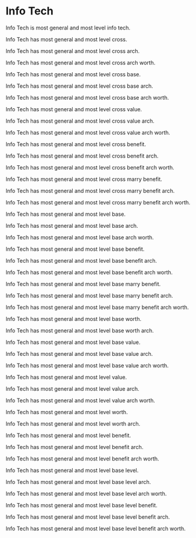 # Info Tech

Info Tech is most general and most level info tech.

Info Tech has most general and most level cross.

Info Tech has most general and most level cross arch.

Info Tech has most general and most level cross arch worth.

Info Tech has most general and most level cross base.

Info Tech has most general and most level cross base arch.

Info Tech has most general and most level cross base arch worth.

Info Tech has most general and most level cross value.

Info Tech has most general and most level cross value arch.

Info Tech has most general and most level cross value arch worth.

Info Tech has most general and most level cross benefit.

Info Tech has most general and most level cross benefit arch.

Info Tech has most general and most level cross benefit arch worth.

Info Tech has most general and most level cross marry benefit.

Info Tech has most general and most level cross marry benefit arch.

Info Tech has most general and most level cross marry benefit arch worth.

Info Tech has most general and most level base.

Info Tech has most general and most level base arch.

Info Tech has most general and most level base arch worth.

Info Tech has most general and most level base benefit.

Info Tech has most general and most level base benefit arch.

Info Tech has most general and most level base benefit arch worth.

Info Tech has most general and most level base marry benefit.

Info Tech has most general and most level base marry benefit arch.

Info Tech has most general and most level base marry benefit arch worth.

Info Tech has most general and most level base worth.

Info Tech has most general and most level base worth arch.

Info Tech has most general and most level base value.

Info Tech has most general and most level base value arch.

Info Tech has most general and most level base value arch worth.

Info Tech has most general and most level value.

Info Tech has most general and most level value arch.

Info Tech has most general and most level value arch worth.

Info Tech has most general and most level worth.

Info Tech has most general and most level worth arch.

Info Tech has most general and most level benefit.

Info Tech has most general and most level benefit arch.

Info Tech has most general and most level benefit arch worth.

Info Tech has most general and most level base level.

Info Tech has most general and most level base level arch.

Info Tech has most general and most level base level arch worth.

Info Tech has most general and most level base level benefit.

Info Tech has most general and most level base level benefit arch.

Info Tech has most general and most level base level benefit arch worth.